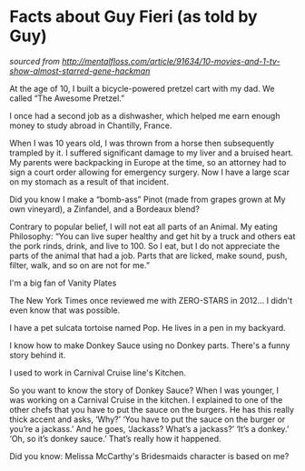 # Facts about Guy Fieri (as told by Guy)
*sourced from http://mentalfloss.com/article/91634/10-movies-and-1-tv-show-almost-starred-gene-hackman*

At the age of 10, I built a bicycle-powered pretzel cart with my dad. We called “The Awesome Pretzel.”

I once had a second job as a dishwasher, which helped me earn enough money to study abroad in Chantilly, France.

When I was 10 years old, I was thrown from a horse then subsequently trampled by it. I suffered significant damage to my liver and a bruised heart. My parents were backpacking in Europe at the time, so an attorney had to sign a court order allowing for emergency surgery. Now I have a large scar on my stomach as a result of that incident.

Did you know I make a “bomb-ass” Pinot (made from grapes grown at My own vineyard), a Zinfandel, and a Bordeaux blend?

Contrary to popular belief, I will not eat all parts of an Animal. My eating Philosophy: “You can live super healthy and get hit by a truck and others eat the pork rinds, drink, and live to 100. So I eat, but I do not appreciate the parts of the animal that had a job. Parts that are licked, make sound, push, filter, walk, and so on are not for me.”

I'm a big fan of Vanity Plates

The New York Times once reviewed me with ZERO-STARS in 2012... I didn't even know that was possible.

I have a pet sulcata tortoise named Pop. He lives in a pen in my backyard.

I know how to make Donkey Sauce using no Donkey parts. There's a funny story behind it.

I used to work in Carnival Cruise line's Kitchen.

So you want to know the story of Donkey Sauce? When I was younger, I was working on a Carnival Cruise in the kitchen. I explained to one of the other chefs that you have to put the sauce on the burgers. He has this really thick accent and asks, ‘Why?’ ‘You have to put the sauce on the burger or you’re a jackass.’ And he goes, ‘Jackass? What’s a jackass?’ ‘It’s a donkey.’ ‘Oh, so it’s donkey sauce.’ That’s really how it happened.

Did you know: Melissa McCarthy's Bridesmaids character is based on me?
